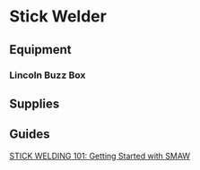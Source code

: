 # Stick Welder

## Equipment

### Lincoln Buzz Box

## Supplies

## Guides

[STICK WELDING 101: Getting Started with SMAW](https://www.youtube.com/watch?v=4MKuUICV6-c)



